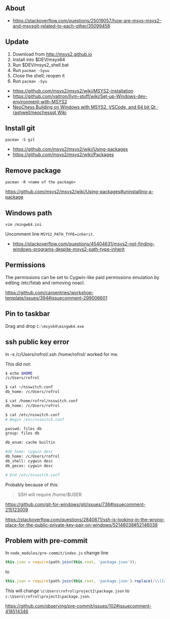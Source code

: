 ## About

- https://stackoverflow.com/questions/25019057/how-are-msys-msys2-and-msysgit-related-to-each-other/35099458

## Update

1. Download from http://msys2.github.io
2. Install into $DEV/msys64
3. Run $DEV/msys2_shell.bat
4. Run `pacman -Syuu`
5. Close the shell; reopen it
6. Run `pacman -Syu`

- https://github.com/msys2/msys2/wiki/MSYS2-installation
- https://github.com/valtron/llvm-stuff/wiki/Set-up-Windows-dev-environment-with-MSYS2
- [NeoChess Building on Windows with MSYS2, VSCode, and 64 bit Qt · rashwell/neochessqt Wiki](https://github.com/rashwell/neochessqt/wiki/NeoChess-Building-on-Windows-with-MSYS2,-VSCode,-and-64-bit-Qt)


## Install git

`pacman -S git`

- https://github.com/msys2/msys2/wiki/Using-packages
- https://github.com/msys2/msys2/wiki/Packages

## Remove package

`pacman -R <name of the package>`

https://github.com/msys2/msys2/wiki/Using-packages#uninstalling-a-package

## Windows path

`vim /mingw64.ini`

Uncomment line `MSYS2_PATH_TYPE=inherit`.

- https://stackoverflow.com/questions/45404631/msys2-not-finding-windows-programs-despite-msys2-path-type-inherit

## Permissions

The permissions can be set to Cygwin-like paid permissions emulation by editing /etc/fstab and removing noacl.

https://github.com/carpentries/workshop-template/issues/394#issuecomment-299006601

## Pin to taskbar

Drag and drop `C:\msys64\mingw64.exe`


## ssh public key error


ln -s /c/Users/rofrol/.ssh /home/rofrol/ worked for me.

This did not:

```bash
$ echo $HOME
/c/Users/rofrol

$ cat ~/nsswitch.conf
db_home: /c/Users/rofrol

$ cat /home/rofrol/nsswitch.conf
db_home: /c/Users/rofrol

$ cat /etc/nsswitch.conf
# Begin /etc/nsswitch.conf

passwd: files db
group: files db

db_enum: cache builtin

#db_home: cygwin desc
db_home: /c/Users/rofrol
db_shell: cygwin desc
db_gecos: cygwin desc

# End /etc/nsswitch.conf
```

Probably because of this:

>SSH will require /home/$USER

https://github.com/git-for-windows/git/issues/736#issuecomment-215123009


https://stackoverflow.com/questions/2840871/ssh-is-looking-in-the-wrong-place-for-the-public-private-key-pair-on-windows/52146038#52146038

## Problem with pre-commit


In `node_modules/pre-commit/index.js` change line

```javascript
this.json = require(path.join(this.root, 'package.json'));
```

to

```javascript
this.json = require(path.join(this.root, 'package.json').replace(/\\([a-zA-Z])\\/, '$1:\\'));
```

This will change `\c\Users\rofrol\project1\package.json` to `c:\Users\rofrol\project1\package.json`.

https://github.com/observing/pre-commit/issues/102#issuecomment-418514346
